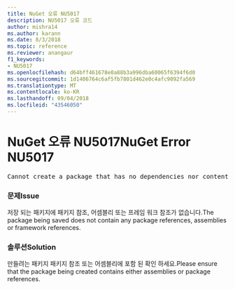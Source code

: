 ```yaml
---
title: NuGet 오류 NU5017
description: NU5017 오류 코드
author: mishra14
ms.author: karann
ms.date: 8/3/2018
ms.topic: reference
ms.reviewer: anangaur
f1_keywords:
- NU5017
ms.openlocfilehash: d64bff461678e0a88b3a996dba60065f6394f6d0
ms.sourcegitcommit: 1d1406764c6af5fb7801d462e0c4afc9092fa569
ms.translationtype: MT
ms.contentlocale: ko-KR
ms.lasthandoff: 09/04/2018
ms.locfileid: "43546050"
---
```

# <a name="nuget-error-nu5017"></a><span data-ttu-id="c15ab-103">NuGet 오류 NU5017</span><span class="sxs-lookup"><span data-stu-id="c15ab-103">NuGet Error NU5017</span></span>
<pre>Cannot create a package that has no dependencies nor content.</pre>

### <a name="issue"></a><span data-ttu-id="c15ab-104">문제</span><span class="sxs-lookup"><span data-stu-id="c15ab-104">Issue</span></span>

<span data-ttu-id="c15ab-105">저장 되는 패키지에 패키지 참조, 어셈블리 또는 프레임 워크 참조가 없습니다.</span><span class="sxs-lookup"><span data-stu-id="c15ab-105">The package being saved does not contain any package references, assemblies or framework references.</span></span>


### <a name="solution"></a><span data-ttu-id="c15ab-106">솔루션</span><span class="sxs-lookup"><span data-stu-id="c15ab-106">Solution</span></span>

<span data-ttu-id="c15ab-107">만들려는 패키지 패키지 참조 또는 어셈블리에 포함 된 확인 하세요.</span><span class="sxs-lookup"><span data-stu-id="c15ab-107">Please ensure that the package being created contains either assemblies or package references.</span></span>

